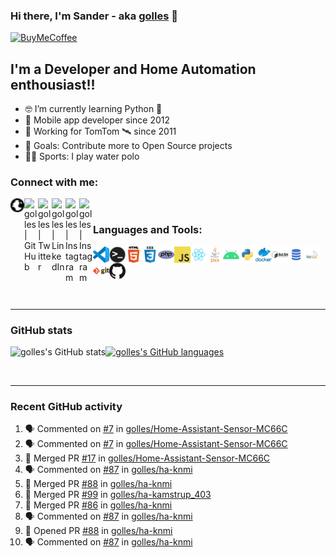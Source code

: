 ### Hi there, I'm Sander - aka [golles][github] 👋

[![BuyMeCoffee][buymecoffeebadge]][buymecoffee]

## I'm a Developer and Home Automation enthousiast!!

- 🤓 I’m currently learning Python 🐍
- 📱 Mobile app developer since 2012
- 🏢 Working for TomTom 🛰️ since 2011
- 🎯 Goals: Contribute more to Open Source projects
- 🤽‍♂️ Sports: I play water polo

### Connect with me:

[<img align="left" alt="golles.nl" width="22px" src="https://raw.githubusercontent.com/iconic/open-iconic/master/svg/globe.svg" />][website]
[<img align="left" alt="golles | GitHub" width="22px" src="https://cdn.jsdelivr.net/npm/simple-icons@v3/icons/github.svg" />][github]
[<img align="left" alt="golles | Twitter" width="22px" src="https://cdn.jsdelivr.net/npm/simple-icons@v3/icons/twitter.svg" />][twitter]
[<img align="left" alt="golles | LinkedIn" width="22px" src="https://cdn.jsdelivr.net/npm/simple-icons@v3/icons/linkedin.svg" />][linkedin]
[<img align="left" alt="golles | Instagram" width="22px" src="https://cdn.jsdelivr.net/npm/simple-icons@v3/icons/instagram.svg" />][instagram]
[<img align="left" alt="golles | Instagram" width="22px" src="https://cdn.jsdelivr.net/npm/simple-icons@v3/icons/reddit.svg" />][reddit]

<br />

### Languages and Tools:

[<img align="left" alt="Visual Studio Code" width="26px" src="https://raw.githubusercontent.com/github/explore/80688e429a7d4ef2fca1e82350fe8e3517d3494d/topics/visual-studio-code/visual-studio-code.png" />][github]
[<img align="left" alt="Terminal" width="26px" src="https://raw.githubusercontent.com/github/explore/80688e429a7d4ef2fca1e82350fe8e3517d3494d/topics/terminal/terminal.png" />][github]
[<img align="left" alt="HTML" width="26px" src="https://raw.githubusercontent.com/github/explore/80688e429a7d4ef2fca1e82350fe8e3517d3494d/topics/html/html.png" />][github]
[<img align="left" alt="CSS" width="26px" src="https://raw.githubusercontent.com/github/explore/80688e429a7d4ef2fca1e82350fe8e3517d3494d/topics/css/css.png" />][github]
[<img align="left" alt="Terminal" width="26px" src="https://raw.githubusercontent.com/github/explore/80688e429a7d4ef2fca1e82350fe8e3517d3494d/topics/php/php.png" />][github]
[<img align="left" alt="JavaScript" width="26px" src="https://raw.githubusercontent.com/github/explore/80688e429a7d4ef2fca1e82350fe8e3517d3494d/topics/javascript/javascript.png" />][github]
[<img align="left" alt="React Native" width="26px" src="https://raw.githubusercontent.com/github/explore/80688e429a7d4ef2fca1e82350fe8e3517d3494d/topics/react-native/react-native.png" />][github]
[<img align="left" alt="Java" width="26px" src="https://raw.githubusercontent.com/github/explore/80688e429a7d4ef2fca1e82350fe8e3517d3494d/topics/java/java.png" />][github]
[<img align="left" alt="Android" width="26px" src="https://raw.githubusercontent.com/github/explore/80688e429a7d4ef2fca1e82350fe8e3517d3494d/topics/android/android.png" />][github]
[<img align="left" alt="Python" width="26px" src="https://raw.githubusercontent.com/github/explore/80688e429a7d4ef2fca1e82350fe8e3517d3494d/topics/python/python.png" />][github]
[<img align="left" alt="Docker" width="26px" src="https://raw.githubusercontent.com/github/explore/80688e429a7d4ef2fca1e82350fe8e3517d3494d/topics/docker/docker.png" />][github]
[<img align="left" alt="Bash" width="26px" src="https://raw.githubusercontent.com/github/explore/80688e429a7d4ef2fca1e82350fe8e3517d3494d/topics/bash/bash.png" />][github]
[<img align="left" alt="SQL" width="26px" src="https://raw.githubusercontent.com/github/explore/80688e429a7d4ef2fca1e82350fe8e3517d3494d/topics/sql/sql.png" />][github]
[<img align="left" alt="MySQL" width="26px" src="https://raw.githubusercontent.com/github/explore/80688e429a7d4ef2fca1e82350fe8e3517d3494d/topics/mysql/mysql.png" />][github]
[<img align="left" alt="Git" width="26px" src="https://raw.githubusercontent.com/github/explore/80688e429a7d4ef2fca1e82350fe8e3517d3494d/topics/git/git.png" />][github]
[<img alt="GitHub" width="26px" src="https://raw.githubusercontent.com/github/explore/78df643247d429f6cc873026c0622819ad797942/topics/github/github.png" />][github]

<br />

---

### GitHub stats
[<img align="left" alt="golles's GitHub stats" src="https://github-readme-stats.vercel.app/api?username=golles&show_icons=true&hide_border=true" />][github]
[<img alt="golles's GitHub languages" src="https://github-readme-stats.vercel.app/api/top-langs/?username=golles&hide_border=true" />][github]

<br />

---

### Recent GitHub activity
<!--START_SECTION:activity-->
1. 🗣 Commented on [#7](https://github.com/golles/Home-Assistant-Sensor-MC66C/issues/7#issuecomment-1667779464) in [golles/Home-Assistant-Sensor-MC66C](https://github.com/golles/Home-Assistant-Sensor-MC66C)
2. 🗣 Commented on [#7](https://github.com/golles/Home-Assistant-Sensor-MC66C/issues/7#issuecomment-1667611974) in [golles/Home-Assistant-Sensor-MC66C](https://github.com/golles/Home-Assistant-Sensor-MC66C)
3. 🎉 Merged PR [#17](https://github.com/golles/Home-Assistant-Sensor-MC66C/pull/17) in [golles/Home-Assistant-Sensor-MC66C](https://github.com/golles/Home-Assistant-Sensor-MC66C)
4. 🗣 Commented on [#87](https://github.com/golles/ha-knmi/issues/87#issuecomment-1666240526) in [golles/ha-knmi](https://github.com/golles/ha-knmi)
5. 🎉 Merged PR [#88](https://github.com/golles/ha-knmi/pull/88) in [golles/ha-knmi](https://github.com/golles/ha-knmi)
6. 🎉 Merged PR [#99](https://github.com/golles/ha-kamstrup_403/pull/99) in [golles/ha-kamstrup_403](https://github.com/golles/ha-kamstrup_403)
7. 🎉 Merged PR [#86](https://github.com/golles/ha-knmi/pull/86) in [golles/ha-knmi](https://github.com/golles/ha-knmi)
8. 🗣 Commented on [#87](https://github.com/golles/ha-knmi/issues/87#issuecomment-1656934464) in [golles/ha-knmi](https://github.com/golles/ha-knmi)
9. 💪 Opened PR [#88](https://github.com/golles/ha-knmi/pull/88) in [golles/ha-knmi](https://github.com/golles/ha-knmi)
10. 🗣 Commented on [#87](https://github.com/golles/ha-knmi/issues/87#issuecomment-1656892977) in [golles/ha-knmi](https://github.com/golles/ha-knmi)
<!--END_SECTION:activity-->

[website]: https://golles.nl
[github]: https://github.com/golles
[twitter]: https://twitter.com/golles13
[instagram]: https://instagram.com/golles13
[reddit]: https://www.reddit.com/u/golles13
[linkedin]: https://linkedin.com/in/sandergols
[buymecoffee]: https://www.buymeacoffee.com/golles
[buymecoffeebadge]: https://img.shields.io/badge/buy%20me%20a%20coffee-donate-yellow.svg?style=for-the-badge
